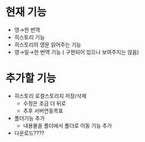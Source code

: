 # 현재 기능

- 영→한 번역
- 히스토리 기능
- 히스토리의 영문 읽어주는 기능
- 영→일→한 번역 기능 ( 구현되어 있으나 보여주지는 않음)

# 추가할 기능

- 히스토리 로컬스토리지 저장/삭제
    - 수정은 조금 더 뒤로
    - 추후 서버연동목표
- 폴더기능 추가
    - 내용물을 폴더에서 폴더로 이동 기능 추가
- 다운로드????
